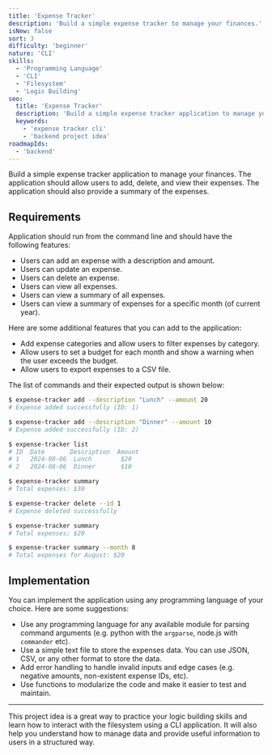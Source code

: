 ```yaml
---
title: 'Expense Tracker'
description: 'Build a simple expense tracker to manage your finances.'
isNew: false
sort: 3
difficulty: 'beginner'
nature: 'CLI'
skills:
  - 'Programming Language'
  - 'CLI'
  - 'Filesystem'
  - 'Logic Building'
seo:
  title: 'Expense Tracker'
  description: 'Build a simple expense tracker application to manage your finances.'
  keywords:
    - 'expense tracker cli'
    - 'backend project idea'
roadmapIds:
  - 'backend'
---
```


Build a simple expense tracker application to manage your finances. The application should allow users to add, delete, and view their expenses. The application should also provide a summary of the expenses.

## Requirements

Application should run from the command line and should have the following features:

- Users can add an expense with a description and amount.
- Users can update an expense.
- Users can delete an expense.
- Users can view all expenses.
- Users can view a summary of all expenses.
- Users can view a summary of expenses for a specific month (of current year).

Here are some additional features that you can add to the application:

- Add expense categories and allow users to filter expenses by category.
- Allow users to set a budget for each month and show a warning when the user exceeds the budget.
- Allow users to export expenses to a CSV file.

The list of commands and their expected output is shown below:

```bash
$ expense-tracker add --description "Lunch" --amount 20
# Expense added successfully (ID: 1)

$ expense-tracker add --description "Dinner" --amount 10
# Expense added successfully (ID: 2)

$ expense-tracker list
# ID  Date       Description  Amount
# 1   2024-08-06  Lunch        $20
# 2   2024-08-06  Dinner       $10

$ expense-tracker summary
# Total expenses: $30

$ expense-tracker delete --id 1
# Expense deleted successfully

$ expense-tracker summary
# Total expenses: $20

$ expense-tracker summary --month 8
# Total expenses for August: $20
```

## Implementation

You can implement the application using any programming language of your choice. Here are some suggestions:

- Use any programming language for any available module for parsing command arguments (e.g. python with the `argparse`, node.js with `commander` etc).
- Use a simple text file to store the expenses data. You can use JSON, CSV, or any other format to store the data.
- Add error handling to handle invalid inputs and edge cases (e.g. negative amounts, non-existent expense IDs, etc).
- Use functions to modularize the code and make it easier to test and maintain.

<hr />

This project idea is a great way to practice your logic building skills and learn how to interact with the filesystem using a CLI application. It will also help you understand how to manage data and provide useful information to users in a structured way.